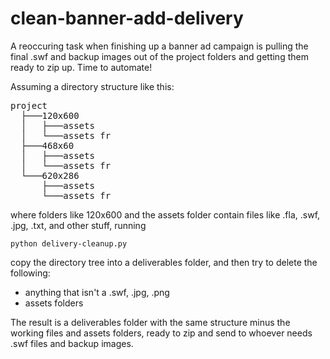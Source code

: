 clean-banner-add-delivery
=========================

A reoccuring task when finishing up a banner ad campaign is pulling the final .swf and backup images out of the project folders and getting them ready to zip up. Time to automate!

Assuming a directory structure like this:

<pre>
project
  ├───120x600
  │   ├───assets
  │   └───assets fr
  ├───468x60
  │   ├───assets
  │   └───assets fr
  └───620x286
      ├───assets
      └───assets fr
</pre>

where folders like 120x600 and the assets folder contain files like .fla, .swf, .jpg, .txt, and other stuff, running

`python delivery-cleanup.py`

copy the directory tree into a deliverables folder, and then try to delete the following:
 * anything that isn't a .swf, .jpg, .png
 * assets folders
 
The result is a deliverables folder with the same structure minus the working files and assets folders, ready to zip and send to whoever needs .swf files and backup images.
